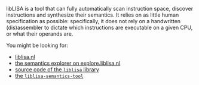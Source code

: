 libLISA is a tool that can fully automatically scan instruction space, discover instructions and synthesize their semantics.
It relies on as little human specification as possible: specifically, it does not rely on a handwritten (dis)assembler to dictate which instructions are executable on a given CPU, or what their operands are.

You might be looking for:

* [liblisa.nl](https://liblisa.nl/)
* [the semantics explorer on explore.liblisa.nl](https://explore.liblisa.nl/)
* [source code of the `liblisa` library](https://github.com/liblisa/liblisa)
* [the `liblisa-semantics-tool`](https://github.com/libLISA/liblisa/tree/main/cli/liblisa-semantics-tool)